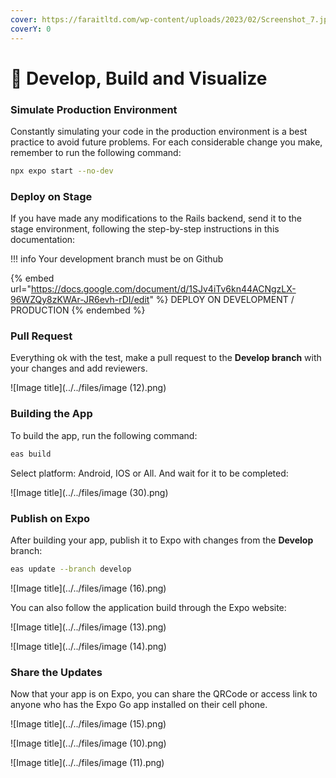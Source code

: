 ```yaml
---
cover: https://faraitltd.com/wp-content/uploads/2023/02/Screenshot_7.jpg
coverY: 0
---
```


# 📢 Develop, Build and Visualize

### Simulate Production Environment

Constantly simulating your code in the production environment is a best practice to avoid future problems. For each considerable change you make, remember to run the following command:

```bash
npx expo start --no-dev
```

### Deploy on Stage

If you have made any modifications to the Rails backend, send it to the stage environment, following the step-by-step instructions in this documentation:

!!! info
    Your development branch must be on Github

{% embed url="https://docs.google.com/document/d/1SJv4iTv6kn44ACNgzLX-96WZQy8zKWAr-JR6evh-rDI/edit" %}
DEPLOY ON DEVELOPMENT / PRODUCTION
{% endembed %}

### Pull Request

Everything ok with the test, make a pull request to the **Develop branch** with your changes and add reviewers.

![Image title](../../files/image (12).png)

### Building the App

To build the app, run the following command:

```bash
eas build
```

Select platform: Android, IOS or All. And wait for it to be completed:

![Image title](../../files/image (30).png)

### Publish on Expo

After building your app, publish it to Expo with changes from the **Develop** branch:

```bash
eas update --branch develop
```

![Image title](../../files/image (16).png)

You can also follow the application build through the Expo website:

![Image title](../../files/image (13).png)

![Image title](../../files/image (14).png)

### Share the Updates

Now that your app is on Expo, you can share the QRCode or access link to anyone who has the Expo Go app installed on their cell phone.

![Image title](../../files/image (15).png)

![Image title](../../files/image (10).png)

![Image title](../../files/image (11).png)
